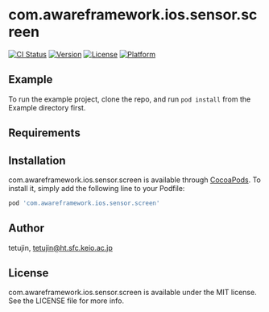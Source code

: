 # com.awareframework.ios.sensor.screen

[![CI Status](https://img.shields.io/travis/tetujin/com.awareframework.ios.sensor.screen.svg?style=flat)](https://travis-ci.org/tetujin/com.awareframework.ios.sensor.screen)
[![Version](https://img.shields.io/cocoapods/v/com.awareframework.ios.sensor.screen.svg?style=flat)](https://cocoapods.org/pods/com.awareframework.ios.sensor.screen)
[![License](https://img.shields.io/cocoapods/l/com.awareframework.ios.sensor.screen.svg?style=flat)](https://cocoapods.org/pods/com.awareframework.ios.sensor.screen)
[![Platform](https://img.shields.io/cocoapods/p/com.awareframework.ios.sensor.screen.svg?style=flat)](https://cocoapods.org/pods/com.awareframework.ios.sensor.screen)

## Example

To run the example project, clone the repo, and run `pod install` from the Example directory first.

## Requirements

## Installation

com.awareframework.ios.sensor.screen is available through [CocoaPods](https://cocoapods.org). To install
it, simply add the following line to your Podfile:

```ruby
pod 'com.awareframework.ios.sensor.screen'
```

## Author

tetujin, tetujin@ht.sfc.keio.ac.jp

## License

com.awareframework.ios.sensor.screen is available under the MIT license. See the LICENSE file for more info.
